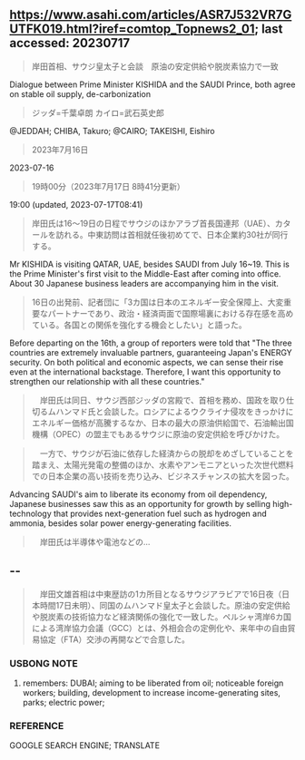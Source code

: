 ## https://www.asahi.com/articles/ASR7J532VR7GUTFK019.html?iref=comtop_Topnews2_01; last accessed: 20230717

> 岸田首相、サウジ皇太子と会談　原油の安定供給や脱炭素協力で一致

Dialogue between Prime Minister KISHIDA and the SAUDI Prince, both agree on stable oil supply, de-carbonization 

> ジッダ=千葉卓朗 カイロ=武石英史郎

@JEDDAH; CHIBA, Takuro; @CAIRO; TAKEISHI, Eishiro 

> 2023年7月16日 

2023-07-16

> 19時00分（2023年7月17日 8時41分更新）

19:00 (updated, 2023-07-17T08:41)

> 岸田氏は16～19日の日程でサウジのほかアラブ首長国連邦（UAE）、カタールを訪れる。中東訪問は首相就任後初めてで、日本企業約30社が同行する。

Mr KISHIDA is visiting QATAR, UAE, besides SAUDI from July 16~19. This is the Prime Minister's first visit to the Middle-East after coming into office. About 30 Japanese business leaders are accompanying him in the visit. 

> 16日の出発前、記者団に「3カ国は日本のエネルギー安全保障上、大変重要なパートナーであり、政治・経済両面で国際場裏における存在感を高めている。各国との関係を強化する機会としたい」と語った。

Before departing on the 16th, a group of reporters were told that "The three countries are extremely invaluable partners, guaranteeing Japan's ENERGY security. On both political and economic aspects, we can sense their rise even at the international backstage. Therefore, I want this opportunity to strengthen our relationship with all these countries."

>　岸田氏は同日、サウジ西部ジッダの宮殿で、首相を務め、国政を取り仕切るムハンマド氏と会談した。ロシアによるウクライナ侵攻をきっかけにエネルギー価格が高騰するなか、日本の最大の原油供給国で、石油輸出国機構（OPEC）の盟主でもあるサウジに原油の安定供給を呼びかけた。

>　一方で、サウジが石油に依存した経済からの脱却をめざしていることを踏まえ、太陽光発電の整備のほか、水素やアンモニアといった次世代燃料での日本企業の高い技術を売り込み、ビジネスチャンスの拡大を図った。

Advancing SAUDI's aim to liberate its economy from oil dependency, Japanese businesses saw this as an opportunity for growth by selling high-technology that provides next-generation fuel such as hydrogen and ammonia, besides solar power energy-generating facilities.

>　岸田氏は半導体や電池などの…

## --

>　岸田文雄首相は中東歴訪の1カ所目となるサウジアラビアで16日夜（日本時間17日未明）、同国のムハンマド皇太子と会談した。原油の安定供給や脱炭素の技術協力など経済関係の強化で一致した。ペルシャ湾岸6カ国による湾岸協力会議（GCC）とは、外相会合の定例化や、来年中の自由貿易協定（FTA）交渉の再開などで合意した。

### USBONG NOTE

1) remembers: DUBAI; aiming to be liberated from oil; noticeable foreign workers; building, development to increase income-generating sites, parks; electric power;

### REFERENCE

GOOGLE SEARCH ENGINE; TRANSLATE
